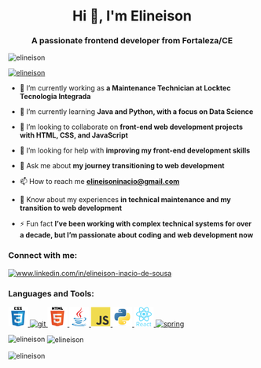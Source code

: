 <h1 align="center">Hi 👋, I'm Elineison </h1>
<h3 align="center">A passionate frontend developer from Fortaleza/CE</h3>

<p align="left"> <img src="https://komarev.com/ghpvc/?username=elineison&label=Profile%20views&color=0e75b6&style=flat" alt="elineison" /> </p>

<p align="left"> <a href="https://github.com/ryo-ma/github-profile-trophy"><img src="https://github-profile-trophy.vercel.app/?username=elineison" alt="elineison" /></a> </p>

- 🔭 I’m currently working as **a Maintenance Technician at Locktec Tecnologia Integrada**

- 🌱 I’m currently learning **Java and Python, with a focus on Data Science**

- 👯 I’m looking to collaborate on **front-end web development projects with HTML, CSS, and JavaScript**

- 🤝 I’m looking for help with **improving my front-end development skills**

- 💬 Ask me about **my journey transitioning to web development**

- 📫 How to reach me **elineisoninacio@gmail.com**

- 📄 Know about my experiences **in technical maintenance and my transition to web development**
- ⚡ Fun fact **I’ve been working with complex technical systems for over a decade, but I’m passionate about coding and web development now**

<h3 align="left">Connect with me:</h3>
<p align="left">
<a href="https://linkedin.com/in/www.linkedin.com/in/elineison-inacio-de-sousa" target="blank"><img align="center" src="https://raw.githubusercontent.com/rahuldkjain/github-profile-readme-generator/master/src/images/icons/Social/linked-in-alt.svg" alt="www.linkedin.com/in/elineison-inacio-de-sousa" height="30" width="40" /></a>
</p>

<h3 align="left">Languages and Tools:</h3>
<p align="left"> <a href="https://www.w3schools.com/css/" target="_blank" rel="noreferrer"> <img src="https://raw.githubusercontent.com/devicons/devicon/master/icons/css3/css3-original-wordmark.svg" alt="css3" width="40" height="40"/> </a> <a href="https://git-scm.com/" target="_blank" rel="noreferrer"> <img src="https://www.vectorlogo.zone/logos/git-scm/git-scm-icon.svg" alt="git" width="40" height="40"/> </a> <a href="https://www.w3.org/html/" target="_blank" rel="noreferrer"> <img src="https://raw.githubusercontent.com/devicons/devicon/master/icons/html5/html5-original-wordmark.svg" alt="html5" width="40" height="40"/> </a> <a href="https://www.java.com" target="_blank" rel="noreferrer"> <img src="https://raw.githubusercontent.com/devicons/devicon/master/icons/java/java-original.svg" alt="java" width="40" height="40"/> </a> <a href="https://developer.mozilla.org/en-US/docs/Web/JavaScript" target="_blank" rel="noreferrer"> <img src="https://raw.githubusercontent.com/devicons/devicon/master/icons/javascript/javascript-original.svg" alt="javascript" width="40" height="40"/> </a> <a href="https://www.python.org" target="_blank" rel="noreferrer"> <img src="https://raw.githubusercontent.com/devicons/devicon/master/icons/python/python-original.svg" alt="python" width="40" height="40"/> </a> <a href="https://reactjs.org/" target="_blank" rel="noreferrer"> <img src="https://raw.githubusercontent.com/devicons/devicon/master/icons/react/react-original-wordmark.svg" alt="react" width="40" height="40"/> </a> <a href="https://spring.io/" target="_blank" rel="noreferrer"> <img src="https://www.vectorlogo.zone/logos/springio/springio-icon.svg" alt="spring" width="40" height="40"/> </a> </p>

<p><img align="left" src="https://github-readme-stats.vercel.app/api/top-langs?username=elineison&show_icons=true&locale=en&layout=compact" alt="elineison" /></p>

<p>&nbsp;<img align="center" src="https://github-readme-stats.vercel.app/api?username=elineison&show_icons=true&locale=en" alt="elineison" /></p>

<p><img align="center" src="https://github-readme-streak-stats.herokuapp.com/?user=elineison&" alt="elineison" /></p>
